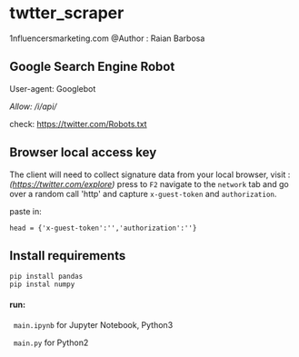 # twtter_scraper

1nfluencersmarketing.com
@Author : Raian Barbosa


## Google Search Engine Robot

User-agent: Googlebot

*Allow: /i/api/* 

check: https://twitter.com/Robots.txt


## Browser local access key

The client will need to collect signature data from your local browser,
visit : _(https://twitter.com/explore)_
press to ```F2``` navigate to the ```network``` tab and go over a random call 'http' and capture ```x-guest-token``` and ```authorization```.

paste in:
```
head = {'x-guest-token':'','authorization':''}
```
## Install requirements

``` 
pip install pandas
pip instal numpy

```
#### run:

``` main.ipynb``` for Jupyter Notebook, Python3

``` main.py``` for Python2

